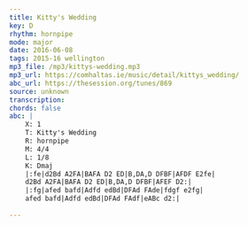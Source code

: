 ```yaml
---
title: Kitty's Wedding
key: D
rhythm: hornpipe
mode: major
date: 2016-06-08
tags: 2015-16 wellington
mp3_file: /mp3/kittys-wedding.mp3
mp3_url: https://comhaltas.ie/music/detail/kittys_wedding/
abc_url: https://thesession.org/tunes/869
source: unknown
transcription: 
chords: false
abc: |
    X: 1
    T: Kitty's Wedding
    R: hornpipe
    M: 4/4
    L: 1/8
    K: Dmaj
    |:fe|d2Bd A2FA|BAFA D2 ED|B,DA,D DFBF|AFDF E2fe|
    d2Bd A2FA|BAFA D2 ED|B,DA,D DFBF|AFEF D2:|
    |:fg|afed bafd|Adfd edBd|DFAd FAde|fdgf e2fg|
    afed bafd|Adfd edBd|DFAd FAdf|eABc d2:|
    
---
```


